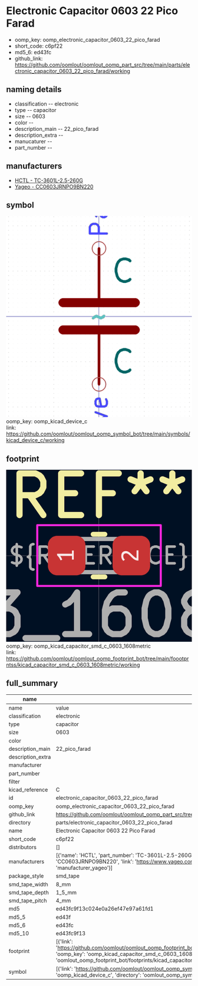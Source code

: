 # Electronic Capacitor 0603 22 Pico Farad

  
* oomp_key: oomp_electronic_capacitor_0603_22_pico_farad 
* short_code: c6pf22
* md5_6: ed43fc  
* github_link: https://github.com/oomlout/oomlout_oomp_part_src/tree/main/parts/electronic_capacitor_0603_22_pico_farad/working  
## naming details
* classification -- electronic
* type -- capacitor
* size -- 0603
* color -- 
* description_main -- 22_pico_farad
* description_extra -- 
* manucaturer -- 
* part_number -- 


## manufacturers
* [HCTL - TC-3601L-2.5-260G]()  
* [Yageo - CC0603JRNPO9BN220](https://www.yageo.com/en/Chart/Download/pdf/CC0603JRNPO9BN220)  

## symbol

![](symbol/0/working/working_600.png)  
oomp_key: oomp_kicad_device_c  
link: https://github.com/oomlout/oomlout_oomp_symbol_bot/tree/main/symbols/kicad_device_c/working  

## footprint

![](footprint/0/working/working_600.png)  
oomp_key: oomp_kicad_capacitor_smd_c_0603_1608metric  
link: https://github.com/oomlout/oomlout_oomp_footprint_bot/tree/main/foootprntss/kicad_capacitor_smd_c_0603_1608metric/working  

## full_summary
| name | value | 
| --- | --- | 
| name | value | 
| classification | electronic | 
| type | capacitor | 
| size | 0603 | 
| color |  | 
| description_main | 22_pico_farad | 
| description_extra |  | 
| manufacturer |  | 
| part_number |  | 
| filter |  | 
| kicad_reference | C | 
| id | electronic_capacitor_0603_22_pico_farad | 
| oomp_key | oomp_electronic_capacitor_0603_22_pico_farad | 
| github_link | https://github.com/oomlout/oomlout_oomp_part_src/tree/main/parts/electronic_capacitor_0603_22_pico_farad/working | 
| directory | parts/electronic_capacitor_0603_22_pico_farad | 
| name | Electronic Capacitor 0603 22 Pico Farad | 
| short_code | c6pf22 | 
| distributors | [] | 
| manufacturers | [{'name': 'HCTL', 'part_number': 'TC-3601L-2.5-260G', 'link': '', 'id': 'manufacturer_hctl'}, {'name': 'Yageo', 'part_number': 'CC0603JRNPO9BN220', 'link': 'https://www.yageo.com/en/Chart/Download/pdf/CC0603JRNPO9BN220', 'id': 'manufacturer_yageo'}] | 
| package_style | smd_tape | 
| smd_tape_width | 8_mm | 
| smd_tape_depth | 1_5_mm | 
| smd_tape_pitch | 4_mm | 
| md5 | ed43fc9f13c024e0a26ef47e97a61fd1 | 
| md5_5 | ed43f | 
| md5_6 | ed43fc | 
| md5_10 | ed43fc9f13 | 
| footprint | [{'link': 'https://github.com/oomlout/oomlout_oomp_footprint_bot/tree/main/foootprntss/kicad_capacitor_smd_c_0603_1608metric', 'oomp_key': 'oomp_kicad_capacitor_smd_c_0603_1608metric', 'directory': 'oomlout_oomp_footprint_bot/footprints/kicad_capacitor_smd_c_0603_1608metric//working/working.kicad_mod'}] | 
| symbol | [{'link': 'https://github.com/oomlout/oomlout_oomp_symbol_bot/tree/main/symbols/kicad_device_c', 'oomp_key': 'oomp_kicad_device_c', 'directory': 'oomlout_oomp_symbol_bot/symbols/kicad_device_c//working/working.kicad_sym'}] | 
